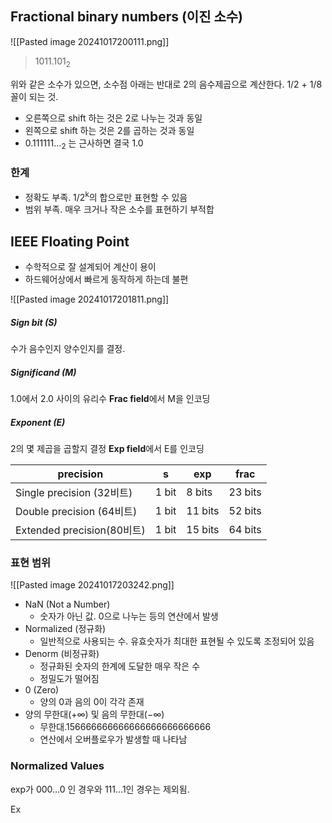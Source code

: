 ## Fractional binary numbers (이진 소수)
![[Pasted image 20241017200111.png]]

> 1011.101<sub>2</sub>

위와 같은 소수가 있으면, 소수점 아래는 반대로 2의 음수제곱으로 계산한다.
1/2 + 1/8 꼴이 되는 것.

- 오른쪽으로 shift 하는 것은 2로 나누는 것과 동일 
- 왼쪽으로 shift 하는 것은 2를 곱하는 것과 동일
- 0.111111...<sub>2</sub> 는 근사하면 결국 1.0

### 한계

- 정확도 부족. 1/2<sup>k</sup>의 합으로만 표현할 수 있음
- 범위 부족. 매우 크거나 작은 소수를 표현하기 부적합

## IEEE Floating Point

- 수학적으로 잘 설계되어 계산이 용이
- 하드웨어상에서 빠르게 동작하게 하는데 불편

![[Pasted image 20241017201811.png]]

##### Sign bit (S)
수가 음수인지 양수인지를 결정.

##### Significand (M)
1.0에서 2.0 사이의 유리수
**Frac field**에서 M을 인코딩

##### Exponent (E)
2의 몇 제곱을 곱할지 결정
**Exp field**에서 E를 인코딩


| precision                | s     | exp     | frac    |
| ------------------------ | ----- | ------- | ------- |
| Single precision (32비트)  | 1 bit | 8 bits  | 23 bits |
| Double precision (64비트)  | 1 bit | 11 bits | 52 bits |
| Extended precision(80비트) | 1 bit | 15 bits | 64 bits |

### 표현 범위
![[Pasted image 20241017203242.png]]
- NaN (Not a Number)
	- 숫자가 아닌 값. 0으로 나누는 등의 연산에서 발생
- Normalized (정규화)
	- 일반적으로 사용되는 수. 유효숫자가 최대한 표현될 수 있도록 조정되어 있음
- Denorm (비정규화)
	- 정규화된 숫자의 한계에 도달한 매우 작은 수
	- 정밀도가 떨어짐
- 0 (Zero)
	- 양의 0과 음의 0이 각각 존재
- 양의 무한대(+∞) 및 음의 무한대(−∞)
	- 무한대.156666666666666666666666666
	- 연산에서 오버플로우가 발생할 때 나타남

### Normalized Values

exp가 000...0 인 경우와 111...1인 경우는 제외됨.

Ex










